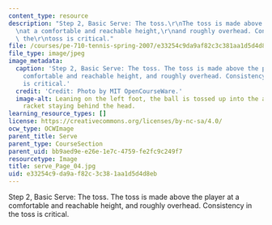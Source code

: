 ```yaml
---
content_type: resource
description: "Step 2, Basic Serve: The toss.\r\nThe toss is made above the player\r\
  \nat a comfortable and reachable height,\r\nand roughly overhead. Consistency in\
  \ the\r\ntoss is critical."
file: /courses/pe-710-tennis-spring-2007/e33254c9da9af82c3c381aa1d5d4d8eb_serve_Page_04.jpg
file_type: image/jpeg
image_metadata:
  caption: 'Step 2, Basic Serve: The toss. The toss is made above the player at a
    comfortable and reachable height, and roughly overhead. Consistency in the toss
    is critical.'
  credit: 'Credit: Photo by MIT OpenCourseWare.'
  image-alt: Leaning on the left foot, the ball is tossed up into the air, with the
    racket staying behind the head.
learning_resource_types: []
license: https://creativecommons.org/licenses/by-nc-sa/4.0/
ocw_type: OCWImage
parent_title: Serve
parent_type: CourseSection
parent_uid: bb9aed9e-e26e-1e7c-4759-fe2fc9c249f7
resourcetype: Image
title: serve_Page_04.jpg
uid: e33254c9-da9a-f82c-3c38-1aa1d5d4d8eb
---
```

Step 2, Basic Serve: The toss.
The toss is made above the player
at a comfortable and reachable height,
and roughly overhead. Consistency in the
toss is critical.